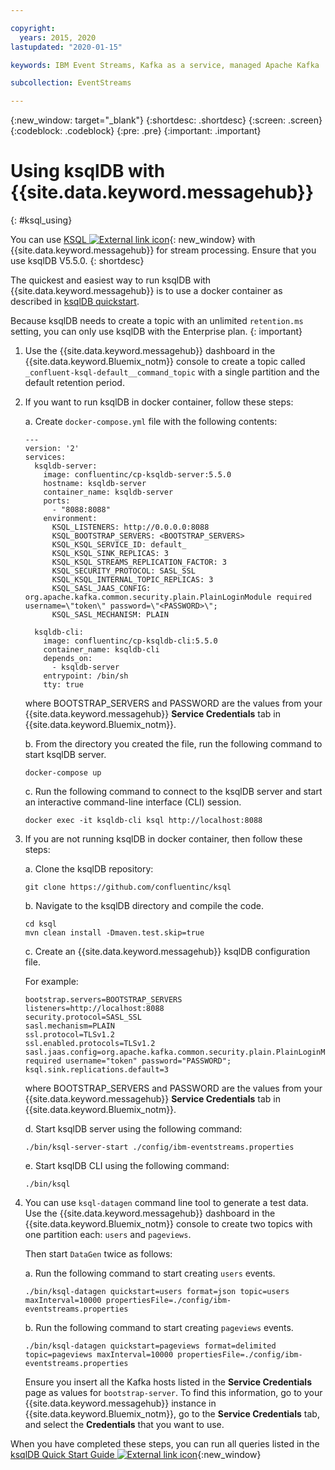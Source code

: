```yaml
---

copyright:
  years: 2015, 2020
lastupdated: "2020-01-15"

keywords: IBM Event Streams, Kafka as a service, managed Apache Kafka

subcollection: EventStreams

---
```


{:new_window: target="_blank"}
{:shortdesc: .shortdesc}
{:screen: .screen}
{:codeblock: .codeblock}
{:pre: .pre}
{:important: .important}

# Using ksqlDB with {{site.data.keyword.messagehub}}
{: #ksql_using}

You can use [KSQL ![External link icon](../../icons/launch-glyph.svg "External link icon")](https://github.com/confluentinc/ksql){: new_window} with {{site.data.keyword.messagehub}} for stream processing. Ensure that you use ksqlDB V5.5.0.
{: shortdesc}

The quickest and easiest way to run ksqlDB with {{site.data.keyword.messagehub}} is to use a docker container as described in [ksqlDB quickstart](https://ksqldb.io/quickstart.html). 

Because ksqlDB needs to create a topic with an unlimited `retention.ms` setting, you can only use ksqlDB with the Enterprise plan.
{: important}

1. Use the {{site.data.keyword.messagehub}} dashboard in the {{site.data.keyword.Bluemix_notm}} console to create a topic called <code>_confluent-ksql-default__command_topic</code> with a single partition and the default retention period.

2. If you want to run ksqlDB in docker container, follow these steps:
   
    a. Create <code>docker-compose.yml</code> file with the following contents:
    ```
    ---
    version: '2'
    services:
      ksqldb-server:
        image: confluentinc/cp-ksqldb-server:5.5.0
        hostname: ksqldb-server
        container_name: ksqldb-server
        ports:
          - "8088:8088"
        environment:
          KSQL_LISTENERS: http://0.0.0.0:8088
          KSQL_BOOTSTRAP_SERVERS: <BOOTSTRAP_SERVERS>
          KSQL_KSQL_SERVICE_ID: default_
          KSQL_KSQL_SINK_REPLICAS: 3
          KSQL_KSQL_STREAMS_REPLICATION_FACTOR: 3
          KSQL_SECURITY_PROTOCOL: SASL_SSL
          KSQL_KSQL_INTERNAL_TOPIC_REPLICAS: 3
          KSQL_SASL_JAAS_CONFIG: org.apache.kafka.common.security.plain.PlainLoginModule required username=\"token\" password=\"<PASSWORD>\";
          KSQL_SASL_MECHANISM: PLAIN

      ksqldb-cli:
        image: confluentinc/cp-ksqldb-cli:5.5.0
        container_name: ksqldb-cli
        depends_on:
          - ksqldb-server
        entrypoint: /bin/sh
        tty: true
    ```
    where BOOTSTRAP_SERVERS and PASSWORD are the values from your {{site.data.keyword.messagehub}} **Service Credentials** tab in {{site.data.keyword.Bluemix_notm}}.

    b. From the directory you created the file, run the following command to start ksqlDB server.
    ```
    docker-compose up
    ```

    c. Run the following command to connect to the ksqlDB server and start an interactive command-line interface (CLI) session. 
    ```
    docker exec -it ksqldb-cli ksql http://localhost:8088
    ```

3. If you are not running ksqlDB in docker container, then follow these steps:
 
    a. Clone the ksqlDB repository:
    ```
    git clone https://github.com/confluentinc/ksql
    ```

    b. Navigate to the ksqlDB directory and compile the code. 
    ```
    cd ksql
    mvn clean install -Dmaven.test.skip=true
    ```
    
    c. Create an {{site.data.keyword.messagehub}} ksqlDB configuration file.

    For example:
    ```
    bootstrap.servers=BOOTSTRAP_SERVERS
    listeners=http://localhost:8088
    security.protocol=SASL_SSL
    sasl.mechanism=PLAIN
    ssl.protocol=TLSv1.2
    ssl.enabled.protocols=TLSv1.2
    sasl.jaas.config=org.apache.kafka.common.security.plain.PlainLoginModule required username="token" password="PASSWORD";
    ksql.sink.replications.default=3
    ```
    where BOOTSTRAP_SERVERS and PASSWORD are the values from your {{site.data.keyword.messagehub}} **Service Credentials** tab in {{site.data.keyword.Bluemix_notm}}.

    d. Start ksqlDB server using the following command:
    ```
    ./bin/ksql-server-start ./config/ibm-eventstreams.properties
    ```
    
    e. Start ksqlDB CLI using the following command:
    ```
    ./bin/ksql
    ```

4. You can use <code>ksql-datagen</code> command line tool to generate a test data. Use the {{site.data.keyword.messagehub}} dashboard in the {{site.data.keyword.Bluemix_notm}} console to create two topics with one partition each: <code>users</code> and <code>pageviews</code>.

    Then start <code>DataGen</code> twice as follows:
    
    a. Run the following command to start creating <code>users</code> events.
    ```
    ./bin/ksql-datagen quickstart=users format=json topic=users maxInterval=10000 propertiesFile=./config/ibm-eventstreams.properties
    ```

    b. Run the following command to start creating <code>pageviews</code> events.
    ```
    ./bin/ksql-datagen quickstart=pageviews format=delimited topic=pageviews maxInterval=10000 propertiesFile=./config/ibm-eventstreams.properties
    ```
	Ensure you insert all the Kafka hosts listed in the **Service Credentials** page as values for <code>bootstrap-server</code>. To find this information, go to your {{site.data.keyword.messagehub}} instance in {{site.data.keyword.Bluemix_notm}}, go to the **Service Credentials** tab, and select the **Credentials** that you want to use.

When you have completed these steps, you can run all queries listed in the [ksqlDB Quick Start Guide ![External link icon](../../icons/launch-glyph.svg "External link icon")](https://github.com/confluentinc/ksql/tree/0.1.x/docs/quickstart#create-a-stream-and-table){:new_window}
